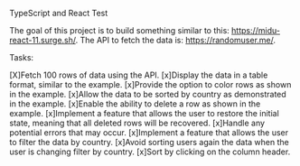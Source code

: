 TypeScript and React Test

The goal of this project is to build something similar to this: https://midu-react-11.surge.sh/. The API to fetch the data is: https://randomuser.me/.

Tasks:

 [X]Fetch 100 rows of data using the API.
 [x]Display the data in a table format, similar to the example.
 [x]Provide the option to color rows as shown in the example.
 [x]Allow the data to be sorted by country as demonstrated in the example.
 [x]Enable the ability to delete a row as shown in the example.
 [x]Implement a feature that allows the user to restore the initial state, meaning that all deleted rows will be recovered.
 [x]Handle any potential errors that may occur.
 [x]Implement a feature that allows the user to filter the data by country.
 [x]Avoid sorting users again the data when the user is changing filter by country.
 [x]Sort by clicking on the column header.